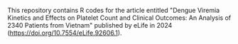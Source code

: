 This repository contains R codes for the article entitled "Dengue Viremia Kinetics and Effects on Platelet Count and Clinical Outcomes: An Analysis of 2340 Patients from Vietnam" published by eLife in 2024 (https://doi.org/10.7554/eLife.92606.1).
